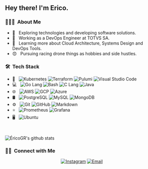 <h2> Hey there! I'm Erico.</h2>

<h3> 👨🏻‍💻 &nbsp;About Me </h3>

- 🤔 &nbsp; Exploring technologies and developing software solutions.
- 💼 &nbsp; Working as a DevOps Engineer at TOTVS SA.
- 🌱 &nbsp; Learning more about Cloud Architecture, Systems Design and DevOps Tools.
- 😍 &nbsp; Pursuing racing drone things as hobbies and side hustles.

<h3> 🛠 &nbsp;Tech Stack</h3>

- 🔧 &nbsp;
  ![Kubernetes](https://img.shields.io/badge/-Kubernetes-333333?style=flat&logo=kubernetes&logoColor=007ACC)
  ![Terraform](https://img.shields.io/badge/-Terraform-333333?style=flat&logo=Terraform&logoColor=007ACC)
  ![Pulumi](https://img.shields.io/badge/-Pulumi-333333?style=flat&logo=pulumi&logoColor=007ACC)
  ![Visual Studio Code](https://img.shields.io/badge/-Visual%20Studio%20Code-333333?style=flat&logo=visual-studio-code&logoColor=007ACC)
- 💻 &nbsp;
  ![Go Lang](https://img.shields.io/badge/-Go%20Lang-333333?style=flat&logo=Go&logoColor=007396)
  ![Bash](https://img.shields.io/badge/-Bash-333333?style=flat&logo=shell&logoColor=007396)
  ![C Lang](https://img.shields.io/badge/-C%20Lang-333333?style=flat&logo=C&logoColor=00599C)
  ![Java](https://img.shields.io/badge/-Java-333333?style=flat&logo=Java&logoColor=007396)
- 🌐 &nbsp;
  ![AWS](https://img.shields.io/badge/-AWS-333333?style=flat&logo=amazon)
  ![GCP](https://img.shields.io/badge/-GCP-333333?style=flat&logo=google)
  ![Azure](https://img.shields.io/badge/-Azure-333333?style=flat&logo=microsoft)
- 🛢 &nbsp;
  ![PostgreSQL](https://img.shields.io/badge/-PostgreSQL-333333?style=flat&logo=postgresql)
  ![MySQL](https://img.shields.io/badge/-MySQL-333333?style=flat&logo=mysql)
  ![MongoDB](https://img.shields.io/badge/-MongoDB-333333?style=flat&logo=mongodb)
- ⚙️ &nbsp;
  ![Git](https://img.shields.io/badge/-Git-333333?style=flat&logo=git)
  ![GitHub](https://img.shields.io/badge/-GitHub-333333?style=flat&logo=github)
  ![Markdown](https://img.shields.io/badge/-Markdown-333333?style=flat&logo=markdown)
- ⭐️ &nbsp;
  ![Prometheus](https://img.shields.io/badge/-Prometheus-333333?style=flat&logo=prometheus)
  ![Grafana](https://img.shields.io/badge/-Grafana-333333?style=flat&logo=grafana)
- 🖥 &nbsp;
  ![Ubuntu](https://img.shields.io/badge/-Ubuntu-333333?style=flat&logo=ubuntu)

<br/>

![ÉricoGR's github stats](https://github-readme-stats.vercel.app/api?username=ericogr&show_icons=true&theme=dark)

<h3>🤝🏻 &nbsp;Connect with Me</h3>

<p align="center">
<a href="https://www.linkedin.com/in/ericogr/"></a>
<a href="https://www.instagram.com/ericogr/"><img alt="Instagram" src="https://img.shields.io/badge/Instagram-ericogr__-blue?style=flat-square&logo=instagram"></a>
<a href="mailto:ericogr@gmail.com"><img alt="Email" src="https://img.shields.io/badge/Email-ericogr@gmail.com-blue?style=flat-square&logo=gmail"></a>
</p>
